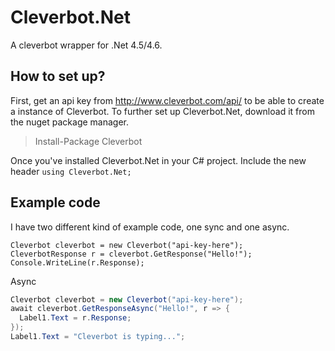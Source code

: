 # Cleverbot.Net
A cleverbot wrapper for .Net 4.5/4.6.

## How to set up?
First, get an api key from http://www.cleverbot.com/api/ to be able to create a instance of 
Cleverbot. To further set up Cleverbot.Net, download it from the nuget package manager.
>Install-Package Cleverbot

Once you've installed Cleverbot.Net in your C# project. Include the new header `using Cleverbot.Net;`

## Example code

I have two different kind of example code, one sync and one async.

```Csharp
Cleverbot cleverbot = new Cleverbot("api-key-here");
CleverbotResponse r = cleverbot.GetResponse("Hello!");
Console.WriteLine(r.Response);
```

Async
```csharp
Cleverbot cleverbot = new Cleverbot("api-key-here");
await cleverbot.GetResponseAsync("Hello!", r => {
  Label1.Text = r.Response;
});
Label1.Text = "Cleverbot is typing...";
```
